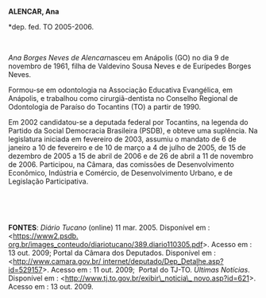 **ALENCAR, Ana**

\*dep. fed. TO 2005-2006.

 

*Ana Borges Neves de Alencar*nasceu em Anápolis (GO) no dia 9 de
novembro de 1961, filha de Valdevino Sousa Neves e de Eurípedes Borges
Neves.

Formou-se em odontologia na Associação Educativa Evangélica, em
Anápolis, e trabalhou como cirurgiã-dentista no Conselho Regional de
Odontologia de Paraíso do Tocantins (TO) a partir de 1990.

Em 2002 candidatou-se a deputada federal por Tocantins, na legenda do
Partido da Social Democracia Brasileira (PSDB), e obteve uma suplência.
Na legislatura iniciada em fevereiro de 2003, assumiu o mandato de 6 de
janeiro a 10 de fevereiro e de 10 de março a 4 de julho de 2005, de 15
de dezembro de 2005 a 15 de abril de 2006 e de 26 de abril a 11 de
novembro de 2006. Participou, na Câmara, das comissões de
Desenvolvimento Econômico, Indústria e Comércio, de Desenvolvimento
Urbano, e de Legislação Participativa.

 

 

**FONTES**: *Diário Tucano* (online) 11 mar. 2005. Disponível em :
\<[https://www2.psdb.
org.br/images\_conteudo/diariotucano/389.diario110305.pdf](https://www2.psdb.%20org.br/images_conteudo/diariotucano/389.diario110305.pdf)\>.
Acesso em : 13 out. 2009; Portal da Câmara dos Deputados. Disponível em
: \<[http://www.camara.gov.br/
internet/deputado/Dep\_Detalhe.asp?id=529157](http://www.camara.gov.br/%20internet/deputado/Dep_Detalhe.asp?id=529157)\>.
Acesso em : 11 out. 2009;  Portal do TJ-TO. *Últimas Notícias*.
Disponível em : \<[http://www.tj.to.gov.br/exibir\_noticia\_
novo.asp?id=621](http://www.tj.to.gov.br/exibir_noticia_%20novo.asp?id=621)\>.
Acesso em : 13 out. 2009.

 

 
